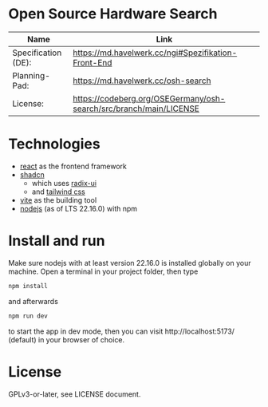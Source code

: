 # Open Source Hardware Search

| Name | Link |
| ---- | ---- |
| Specification (DE): | https://md.havelwerk.cc/ngi#Spezifikation-Front-End |
| Planning-Pad: | https://md.havelwerk.cc/osh-search |
| License: | https://codeberg.org/OSEGermany/osh-search/src/branch/main/LICENSE |

# Technologies
* [react](https://react.dev/) as the frontend framework
* [shadcn](https://ui.shadcn.com/)
  * which uses [radix-ui](https://www.radix-ui.com/)
  * and [tailwind css](https://tailwindcss.com/)
* [vite](https://vite.dev/) as the building tool
* [nodejs](https://nodejs.org/en) (as of LTS 22.16.0) with npm

# Install and run

Make sure nodejs with at least version 22.16.0 is installed globally on your machine. Open a terminal in your project folder, then type

```bash
npm install
```

and afterwards
```bash
npm run dev
```

to start the app in dev mode, then you can visit http://localhost:5173/ (default) in your browser of choice.

# License

GPLv3-or-later, see LICENSE document.